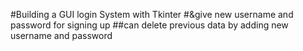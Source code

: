 #Building a GUI login System with Tkinter
#&give new username and password for signing up 
##can delete previous data by adding new username and password
